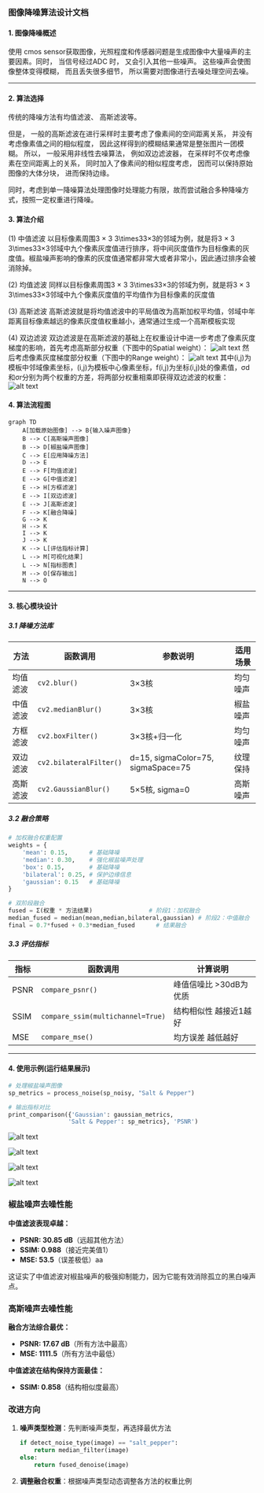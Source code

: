 ### 图像降噪算法设计文档

#### **1. 图像降噪概述**

使用 cmos sensor获取图像，光照程度和传感器问题是生成图像中大量噪声的主要因素。同时， 当信号经过ADC 时， 又会引入其他一些噪声。 这些噪声会使图像整体变得模糊， 而且丢失很多细节， 所以需要对图像进行去噪处理空间去噪。

---

#### **2. 算法选择**
传统的降噪方法有均值滤波、 高斯滤波等。

但是， 一般的高斯滤波在进行采样时主要考虑了像素间的空间距离关系， 并没有考虑像素值之间的相似程度， 因此这样得到的模糊结果通常是整张图片一团模糊。 所以， 一般采用非线性去噪算法， 例如双边滤波器， 在采样时不仅考虑像素在空间距离上的关系， 同时加入了像素间的相似程度考虑， 因而可以保持原始图像的大体分块， 进而保持边缘。

同时，考虑到单一降噪算法处理图像时处理能力有限，故而尝试融合多种降噪方式，按照一定权重进行降噪。


#### **3. 算法介绍**

(1) 中值滤波
以目标像素周围3 × 3 3\times33×3的邻域为例，就是将3 × 3 3\times33×3邻域中九个像素灰度值进行排序，将中间灰度值作为目标像素的灰度值。椒盐噪声影响的像素的灰度值通常都非常大或者非常小，因此通过排序会被消除掉。

(2) 均值滤波
同样以目标像素周围3 × 3 3\times33×3的邻域为例，就是将3 × 3 3\times33×3邻域中九个像素灰度值的平均值作为目标像素的灰度值

(3) 高斯滤波
高斯滤波就是将均值滤波中的平局值改为高斯加权平均值，邻域中年距离目标像素越远的像素灰度值权重越小，通常通过生成一个高斯模板实现

(4) 双边滤波
双边滤波是在高斯滤波的基础上在权重设计中进一步考虑了像素灰度梯度的影响，首先考虑高斯部分权重（下图中的Spatial weight）：
![alt text](image-4.png)
然后考虑像素灰度梯度部分权重（下图中的Range weight）：
![alt text](image-2.png)
其中(i,j)为模板中邻域像素坐标，(i,j)为模板中心像素坐标，f(i,j)为坐标(i,j)处的像素值，σd 和σr分别为两个权重的方差，将两部分权重相乘即获得双边滤波的权重：
![alt text](image-3.png)

#### **4. 算法流程图**
```mermaid
graph TD
    A[加载原始图像] --> B{输入噪声图像}
    B --> C[高斯噪声图像]
    B --> D[椒盐噪声图像]
    C --> E[应用降噪方法]
    D --> E
    E --> F[均值滤波]
    E --> G[中值滤波]
    E --> H[方框滤波]
    E --> I[双边滤波]
    E --> J[高斯滤波]
    F --> K[融合降噪]
    G --> K
    H --> K
    I --> K
    J --> K
    K --> L[评估指标计算]
    L --> M[可视化结果]
    L --> N[指标图表]
    M --> O[保存输出]
    N --> O
```

---

#### **3. 核心模块设计**

##### **3.1 降噪方法库**
| 方法        | 函数调用                     | 参数说明                          | 适用场景           |
|-------------|-----------------------------|-----------------------------------|-------------------|
| 均值滤波    | `cv2.blur()`                | 3×3核                             | 均匀噪声          |
| 中值滤波    | `cv2.medianBlur()`          | 3×3核                             | 椒盐噪声          |
| 方框滤波    | `cv2.boxFilter()`           | 3×3核+归一化                      | 均匀噪声          |
| 双边滤波    | `cv2.bilateralFilter()`     | d=15, sigmaColor=75, sigmaSpace=75 | 纹理保持          |
| 高斯滤波    | `cv2.GaussianBlur()`        | 5×5核, sigma=0                     | 高斯噪声          |

##### **3.2 融合策略**
```python
# 加权融合权重配置
weights = {
    'mean': 0.15,      # 基础降噪
    'median': 0.30,    # 强化椒盐噪声处理
    'box': 0.15,       # 基础降噪
    'bilateral': 0.25, # 保护边缘信息
    'gaussian': 0.15   # 基础降噪
}

# 双阶段融合
fused = Σ(权重 * 方法结果)                # 阶段1：加权融合
median_fused = median(mean,median,bilateral,gaussian) # 阶段2：中值融合
final = 0.7*fused + 0.3*median_fused      # 结果融合
```

##### **3.3 评估指标**
| 指标  | 函数调用                          | 计算说明                          |
|-------|----------------------------------|----------------------------------|
| PSNR  | `compare_psnr()`                 | 峰值信噪比 >30dB为优质           |
| SSIM  | `compare_ssim(multichannel=True)` | 结构相似性 越接近1越好           |
| MSE   | `compare_mse()`                  | 均方误差 越低越好                 |


---

#### **4. 使用示例(运行结果展示)**
```python
# 处理椒盐噪声图像
sp_metrics = process_noise(sp_noisy, "Salt & Pepper")

# 输出指标对比
print_comparison({'Gaussian': gaussian_metrics, 
                 'Salt & Pepper': sp_metrics}, 'PSNR')
```

![alt text](denoise_comparison_gaussian.png)

![alt text](<denoise_comparison_salt & pepper.png>)


![alt text](denoise_metrics_gaussian.png)

![alt text](<denoise_metrics_salt & pepper.png>)


### 椒盐噪声去噪性能

**中值滤波表现卓越：**
- **PSNR: 30.85 dB**（远超其他方法）
- **SSIM: 0.988**（接近完美值1）
- **MSE: 53.5**（误差极低）aa

这证实了中值滤波对椒盐噪声的极强抑制能力，因为它能有效消除孤立的黑白噪声点。

### 高斯噪声去噪性能

**融合方法综合最优：**
- **PSNR: 17.67 dB**（所有方法中最高）
- **MSE: 1111.5**（所有方法中最低）

**中值滤波在结构保持方面最佳：**
- **SSIM: 0.858**（结构相似度最高）

### 改进方向

1. **噪声类型检测**：先判断噪声类型，再选择最优方法
   ```python
   if detect_noise_type(image) == "salt_pepper":
       return median_filter(image)
   else:
       return fused_denoise(image)
   ```

2. **调整融合权重**：根据噪声类型动态调整各方法的权重比例



